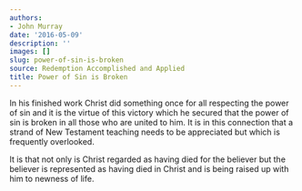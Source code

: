 ```yaml
---
authors:
- John Murray
date: '2016-05-09'
description: ''
images: []
slug: power-of-sin-is-broken
source: Redemption Accomplished and Applied
title: Power of Sin is Broken
---
```


In his finished work Christ did something once for all respecting the power of sin and it is the virtue of this victory which he secured that the power of sin is broken in all those who are united to him. It is in this connection that a strand of New Testament teaching needs to be appreciated but which is frequently overlooked.

It is that not only is Christ regarded as having died for the believer but the believer is represented as having died in Christ and is being raised up with him to newness of life.